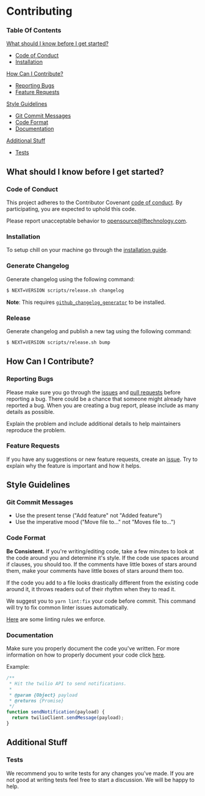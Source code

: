 # Contributing

### Table Of Contents

[What should I know before I get started?](#what-should-i-know-before-i-get-started)
  * [Code of Conduct](#code-of-conduct)
  * [Installation](#installation)

[How Can I Contribute?](#how-can-i-contribute)
  * [Reporting Bugs](#reporting-bugs)
  * [Feature Requests](#feature-requests)

[Style Guidelines](#style-guidelines)
  * [Git Commit Messages](#git-commit-messages)
  * [Code Format](#code-format)
  * [Documentation](#documentation)

[Additional Stuff](#additional-stuff)
  * [Tests](#tests)

## What should I know before I get started?

### Code of Conduct

This project adheres to the Contributor Covenant [code of conduct](CODE_OF_CONDUCT.md). By participating, you are expected to uphold this code.

Please report unacceptable behavior to [opensource@lftechnology.com](mailto:opensource@lftechnology.com).

### Installation

To setup chill on your machine go through the [installation guide](INSTALL.md).

### Generate Changelog

Generate changelog using the following command:

```bash
$ NEXT=VERSION scripts/release.sh changelog
```

**Note**: This requires [`github_changelog_generator`](https://github.com/skywinder/github-changelog-generator) to be installed.

### Release

Generate changelog and publish a new tag using the following command:

```bash
$ NEXT=VERSION scripts/release.sh bump
```

## How Can I Contribute?

### Reporting Bugs

Please make sure you go through the [issues](https://github.com/leapfrogtechnology/chill/issues) and [pull requests](https://github.com/leapfrogtechnology/chill/pulls) before reporting a bug. There could be a chance that someone might already have reported a bug. When you are creating a bug report, please include as many details as possible.

Explain the problem and include additional details to help maintainers reproduce the problem.

### Feature Requests

If you have any suggestions or new feature requests, create an [issue](https://github.com/leapfrogtechnology/chill/issues/new). Try to explain why the feature is important and how it helps.

## Style Guidelines

### Git Commit Messages

* Use the present tense ("Add feature" not "Added feature")
* Use the imperative mood ("Move file to..." not "Moves file to...")

### Code Format

**Be Consistent.** If you're writing/editing code, take a few minutes to look at the code around you and determine it's style. If the code use spaces around if clauses, you should too. If the comments have little boxes of stars around them, make your comments have little boxes of stars around them too.

If the code you add to a file looks drastically different from the existing code around it, it throws readers out of their rhythm when they to read it.

We suggest you to `yarn lint:fix` your code before commit. This command will try to fix common linter issues automatically.

[Here](.eslintrc.yml) are some linting rules we enforce.

### Documentation

Make sure you properly document the code you've written. For more information on how to properly document your code click [here](http://usejsdoc.org/about-getting-started.html).

Example:

```js
/**
 * Hit the twilio API to send notifications.
 *
 * @param {Object} payload
 * @returns {Promise}
 */
function sendNotification(payload) {
  return twilioClient.sendMessage(payload);
}
```

## Additional Stuff

### Tests

We recommend you to write tests for any changes you've made. If you are not good at writing tests feel free to start a discussion. We will be happy to help.
